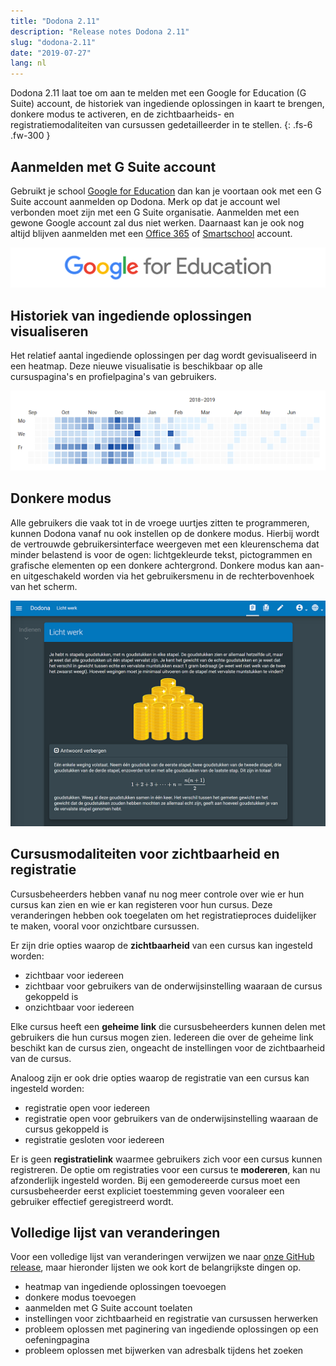 ```yaml
---
title: "Dodona 2.11"
description: "Release notes Dodona 2.11"
slug: "dodona-2.11"
date: "2019-07-27"
lang: nl
---
```


Dodona 2.11 laat toe om aan te melden met een Google for Education (G Suite) account, de historiek van ingediende oplossingen in kaart te brengen, donkere modus te activeren, en de zichtbaarheids- en registratiemodaliteiten van cursussen gedetailleerder in te stellen.
{: .fs-6 .fw-300 }

## Aanmelden met G Suite account

Gebruikt je school [Google for Education](https://edu.google.com) dan kan je voortaan ook met een G Suite account aanmelden op Dodona. Merk op dat je account wel verbonden moet zijn met een G Suite organisatie. Aanmelden met een gewone Google account zal dus niet werken. Daarnaast kan je ook nog altijd blijven aanmelden met een [Office 365](https://www.office.com/) of [Smartschool](https://www.smartschool.be/) account.

![G Suite](/assets/img/news/dodona-2.11/google-for-education.png)

## Historiek van ingediende oplossingen visualiseren

Het relatief aantal ingediende oplossingen per dag wordt gevisualiseerd in een heatmap. Deze nieuwe visualisatie is beschikbaar op alle cursuspagina's en profielpagina's van gebruikers.  

![heatmap](/assets/img/news/dodona-2.11/progress.png)

## Donkere modus

Alle gebruikers die vaak tot in de vroege uurtjes zitten te programmeren, kunnen Dodona vanaf nu ook instellen op de donkere modus. Hierbij wordt de vertrouwde gebruikersinterface weergeven met een kleurenschema dat minder belastend is voor de ogen: lichtgekleurde tekst, pictogrammen en grafische elementen op een donkere achtergrond. Donkere modus kan aan- en uitgeschakeld worden via het gebruikersmenu in de rechterbovenhoek van het scherm.  

![dark-mode](/assets/img/news/dodona-2.11/donkere-modus.png) 

## Cursusmodaliteiten voor zichtbaarheid en registratie

Cursusbeheerders hebben vanaf nu nog meer controle over wie er hun cursus kan zien en wie er kan registeren voor hun cursus. Deze veranderingen hebben ook toegelaten om het registratieproces duidelijker te maken, vooral voor onzichtbare cursussen.  

Er zijn drie opties waarop de **zichtbaarheid** van een cursus kan ingesteld worden:  

*   zichtbaar voor iedereen
*   zichtbaar voor gebruikers van de onderwijsinstelling waaraan de cursus gekoppeld is
*   onzichtbaar voor iedereen

Elke cursus heeft een **geheime link** die cursusbeheerders kunnen delen met gebruikers die hun cursus mogen zien. Iedereen die over de geheime link beschikt kan de cursus zien, ongeacht de instellingen voor de zichtbaarheid van de cursus.  

Analoog zijn er ook drie opties waarop de registratie van een cursus kan ingesteld worden:  

*   registratie open voor iedereen
*   registratie open voor gebruikers van de onderwijsinstelling waaraan de cursus gekoppeld is
*   registratie gesloten voor iedereen

Er is geen **registratielink** waarmee gebruikers zich voor een cursus kunnen registreren. De optie om registraties voor een cursus te **modereren**, kan nu afzonderlijk ingesteld worden. Bij een gemodereerde cursus moet een cursusbeheerder eerst expliciet toestemming geven vooraleer een gebruiker effectief geregistreerd wordt.  


## Volledige lijst van veranderingen

Voor een volledige lijst van veranderingen verwijzen we naar [onze GitHub release](https://github.com/dodona-edu/dodona/releases/tag/2.11), maar hieronder lijsten we ook kort de belangrijkste dingen op.

*   heatmap van ingediende oplossingen toevoegen
*   donkere modus toevoegen
*   aanmelden met G Suite account toelaten
*   instellingen voor zichtbaarheid en registratie van cursussen herwerken
*   probleem oplossen met paginering van ingediende oplossingen op een oefeningpagina
*   probleem oplossen met bijwerken van adresbalk tijdens het zoeken
